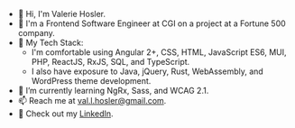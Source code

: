 - 👋 Hi, I'm Valerie Hosler.
- :school: I'm a Frontend Software Engineer at CGI on a project at a Fortune 500 company.
- :toolbox: My Tech Stack:
  - I'm comfortable using Angular 2+, CSS, HTML, JavaScript ES6, MUI, PHP, ReactJS, RxJS, SQL, and TypeScript. 
  - I also have exposure to Java, jQuery, Rust, WebAssembly, and WordPress theme development. 
- 🌱 I’m currently learning NgRx, Sass, and WCAG 2.1.
- 📫 Reach me at val.l.hosler@gmail.com.
- :briefcase: Check out my [LinkedIn](https://linkedin.com/in/valhos/).

